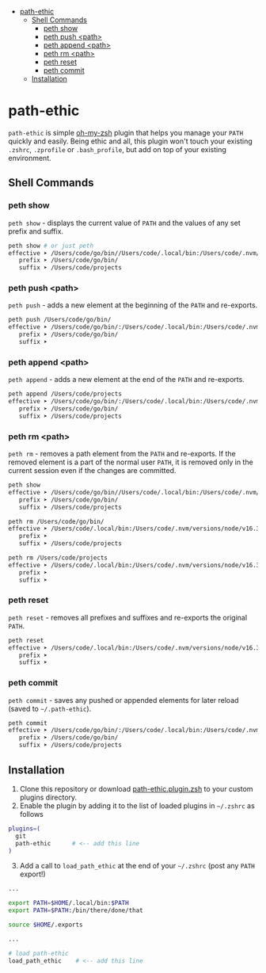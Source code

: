 - [path-ethic](#path-ethic)
  - [Shell Commands](#shell-commands)
    - [peth show](#peth-show)
    - [peth push \<path\>](#peth-push-path)
    - [peth append \<path\>](#peth-append-path)
    - [peth rm \<path\>](#peth-rm-path)
    - [peth reset](#peth-reset)
    - [peth commit](#peth-commit)
  - [Installation](#installation)

# path-ethic
`path-ethic` is simple [oh-my-zsh](https://github.com/ohmyzsh/ohmyzsh) plugin that helps you manage your `PATH` quickly and easily. Being ethic and all, this plugin won't touch your existing `.zshrc`, `.zprofile` or `.bash_profile`, but add on top of your existing environment.


## Shell Commands
### peth show
`peth show`   - displays the current value of `PATH` and the values of any set prefix and suffix.

```bash
peth show # or just peth
effective ➤ /Users/code/go/bin//Users/code/.local/bin:/Users/code/.nvm/versions/node/v16.3.0/bin:/usr/local/bin:/usr/bin:/bin:/usr/sbin:/sbin/Users/code/projects
   prefix ➤ /Users/code/go/bin/
   suffix ➤ /Users/code/projects
```

### peth push \<path\>
`peth push`   - adds a new element at the beginning of the `PATH` and re-exports.

```bash
peth push /Users/code/go/bin/
effective ➤ /Users/code/go/bin/:/Users/code/.local/bin:/Users/code/.nvm/versions/node/v16.3.0/bin:/usr/local/bin:/usr/bin:/bin:/usr/sbin:/sbin
   prefix ➤ /Users/code/go/bin/
   suffix ➤
```

### peth append \<path\>
`peth append` - adds a new element at the end of the `PATH` and re-exports.
 
```bash
peth append /Users/code/projects
effective ➤ /Users/code/go/bin/:/Users/code/.local/bin:/Users/code/.nvm/versions/node/v16.3.0/bin:/usr/local/bin:/usr/bin:/bin:/usr/sbin:/sbin:/Users/code/projects
   prefix ➤ /Users/code/go/bin/
   suffix ➤ /Users/code/projects
```

### peth rm \<path\>
`peth rm` - removes a path element from the `PATH` and re-exports. If the removed element is a part of the normal user `PATH`, it is removed only in the current session even if the changes are committed.
```bash
peth show
effective ➤ /Users/code/go/bin//Users/code/.local/bin:/Users/code/.nvm/versions/node/v16.3.0/bin:/usr/local/bin:/usr/bin:/bin:/usr/sbin:/sbin/Users/code/projects
   prefix ➤ /Users/code/go/bin/
   suffix ➤ /Users/code/projects

peth rm /Users/code/go/bin/
effective ➤ /Users/code/.local/bin:/Users/code/.nvm/versions/node/v16.3.0/bin:/usr/local/bin:/usr/bin:/bin:/usr/sbin:/sbin:/Users/code/projects
   prefix ➤
   suffix ➤ /Users/code/projects

peth rm /Users/code/projects
effective ➤ /Users/code/.local/bin:/Users/code/.nvm/versions/node/v16.3.0/bin:/usr/local/bin:/usr/bin:/bin:/usr/sbin:/sbin
   prefix ➤
   suffix ➤
```

### peth reset
`peth reset` - removes all prefixes and suffixes and re-exports the original `PATH`.

```bash
peth reset
effective ➤ /Users/code/.local/bin:/Users/code/.nvm/versions/node/v16.3.0/bin:/usr/local/bin:/usr/bin:/bin:/usr/sbin:/sbin
   prefix ➤ 
   suffix ➤ 
```

### peth commit 
`peth commit` - saves any pushed or appended elements for later reload (saved to `~/.path-ethic`).

```bash
peth commit
effective ➤ /Users/code/go/bin/:/Users/code/.local/bin:/Users/code/.nvm/versions/node/v16.3.0/bin:/usr/local/bin:/usr/bin:/bin:/usr/sbin:/sbin:/Users/code/projects
   prefix ➤ /Users/code/go/bin/
   suffix ➤ /Users/code/projects
```

## Installation
1. Clone this repository or download [path-ethic.plugin.zsh](path-ethic.plugin.zsh) to your custom plugins directory.
2. Enable the plugin by adding it to the list of loaded plugins in `~/.zshrc` as follows
```bash 
plugins=(
  git
  path-ethic      # <-- add this line
)
```
3. Add a call to `load_path_ethic` at the end of your `~/.zshrc` (post any `PATH` export!)

```bash
...

export PATH=$HOME/.local/bin:$PATH
export PATH=$PATH:/bin/there/done/that

source $HOME/.exports

...

# load path-ethic 
load_path_ethic    # <-- add this line
```
